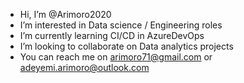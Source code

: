 - Hi, I’m @Arimoro2020
- I’m interested in Data science / Engineering roles
- I’m currently learning CI/CD in AzureDevOps
- I’m looking to collaborate on Data analytics projects
- You can reach me on arimoro71@gmail.com or adeyemi.arimoro@outlook.com

